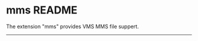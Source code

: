 # mms README

The extension "mms" provides VMS MMS file suppert.

-----------------------------------------------------------------------------------------------------------
